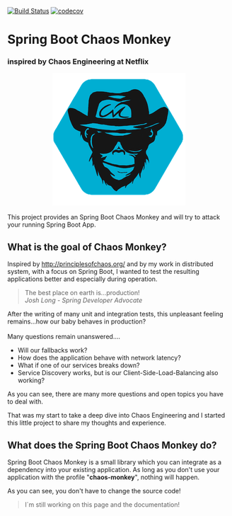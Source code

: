 [![Build Status](https://travis-ci.org/MrBW/spring-boot-chaos-monkey.svg?branch=master)](https://travis-ci.org/MrBW/spring-boot-chaos-monkey)
[![codecov](https://codecov.io/gh/MrBW/spring-boot-chaos-monkey/branch/master/graph/badge.svg)](https://codecov.io/gh/MrBW/spring-boot-chaos-monkey)
# Spring Boot Chaos Monkey
### inspired by Chaos Engineering at Netflix

<p align="center">
  <img src="images/sb-chaos-monkey-logo.png">
</p>

This project provides an Spring Boot Chaos Monkey and will try to attack your running Spring Boot App.

## What is the goal of Chaos Monkey?
Inspired by http://principlesofchaos.org/ and by my work in distributed system, with a focus on Spring Boot, I wanted to test the resulting applications better and especially during operation.

> The best place on earth is...production!<br>
> *Josh Long - Spring Developer Advocate*

After the writing of many unit and integration tests, this unpleasant feeling remains...how our baby behaves in production?<br><br>
Many questions remain unanswered....
- Will our fallbacks work?
- How does the application behave with network latency?
- What if one of our services breaks down?
- Service Discovery works, but is our Client-Side-Load-Balancing also working?

As you can see, there are many more questions and open topics you have to deal with.

That was my start to take a deep dive into Chaos Engineering and I started this little project to share my thoughts and experience.

## What does the Spring Boot Chaos Monkey do?
Spring Boot Chaos Monkey is a small library which you can integrate as a dependency into your existing application. As long as you don't use your application with the profile "<b>chaos-monkey</b>", nothing will happen.

As you can see, you don't have to change the source code!

> I´m still working on this page and the documentation!
